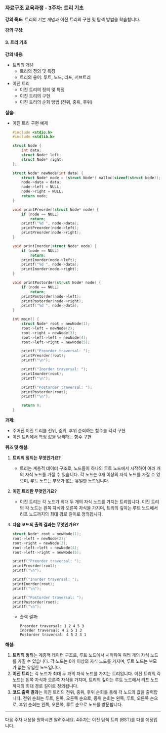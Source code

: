 ### 자료구조 교육과정 - 3주차: 트리 기초

**강의 목표:**
트리의 기본 개념과 이진 트리의 구현 및 탐색 방법을 학습합니다.

**강의 구성:**

#### 3. 트리 기초

**강의 내용:**
- 트리의 개념
  - 트리의 정의 및 특징
  - 트리의 용어: 루트, 노드, 리프, 서브트리
- 이진 트리
  - 이진 트리의 정의 및 특징
  - 이진 트리의 구현
  - 이진 트리의 순회 방법 (전위, 중위, 후위)

**실습:**
- 이진 트리 구현 예제
  ```c
  #include <stdio.h>
  #include <stdlib.h>

  struct Node {
      int data;
      struct Node* left;
      struct Node* right;
  };

  struct Node* newNode(int data) {
      struct Node* node = (struct Node*) malloc(sizeof(struct Node));
      node->data = data;
      node->left = NULL;
      node->right = NULL;
      return node;
  }

  void printPreorder(struct Node* node) {
      if (node == NULL)
          return;
      printf("%d ", node->data);
      printPreorder(node->left);
      printPreorder(node->right);
  }

  void printInorder(struct Node* node) {
      if (node == NULL)
          return;
      printInorder(node->left);
      printf("%d ", node->data);
      printInorder(node->right);
  }

  void printPostorder(struct Node* node) {
      if (node == NULL)
          return;
      printPostorder(node->left);
      printPostorder(node->right);
      printf("%d ", node->data);
  }

  int main() {
      struct Node* root = newNode(1);
      root->left = newNode(2);
      root->right = newNode(3);
      root->left->left = newNode(4);
      root->left->right = newNode(5);

      printf("Preorder traversal: ");
      printPreorder(root);
      printf("\n");

      printf("Inorder traversal: ");
      printInorder(root);
      printf("\n");

      printf("Postorder traversal: ");
      printPostorder(root);
      printf("\n");

      return 0;
  }
  ```

**과제:**
- 주어진 이진 트리를 전위, 중위, 후위 순회하는 함수를 각각 구현
- 이진 트리에서 특정 값을 탐색하는 함수 구현

**퀴즈 및 해설:**

1. **트리의 정의는 무엇인가요?**
   - 트리는 계층적 데이터 구조로, 노드들이 하나의 루트 노드에서 시작하여 여러 개의 자식 노드를 가질 수 있습니다. 각 노드는 0개 이상의 자식 노드를 가질 수 있으며, 루트 노드는 부모가 없는 유일한 노드입니다.

2. **이진 트리란 무엇인가요?**
   - 이진 트리는 각 노드가 최대 두 개의 자식 노드를 가지는 트리입니다. 이진 트리의 각 노드는 왼쪽 자식과 오른쪽 자식을 가지며, 트리의 깊이는 루트 노드에서 리프 노드까지의 최대 경로 길이로 정의됩니다.

3. **다음 코드의 출력 결과는 무엇인가요?**
    ```c
    struct Node* root = newNode(1);
    root->left = newNode(2);
    root->right = newNode(3);
    root->left->left = newNode(4);
    root->left->right = newNode(5);

    printf("Preorder traversal: ");
    printPreorder(root);
    printf("\n");

    printf("Inorder traversal: ");
    printInorder(root);
    printf("\n");

    printf("Postorder traversal: ");
    printPostorder(root);
    printf("\n");
    ```
   - 출력 결과:
     ```
     Preorder traversal: 1 2 4 5 3 
     Inorder traversal: 4 2 5 1 3 
     Postorder traversal: 4 5 2 3 1 
     ```

**해설:**
1. **트리의 정의**는 계층적 데이터 구조로, 루트 노드에서 시작하여 여러 개의 자식 노드를 가질 수 있습니다. 각 노드는 0개 이상의 자식 노드를 가지며, 루트 노드는 부모가 없는 유일한 노드입니다.
2. **이진 트리**는 각 노드가 최대 두 개의 자식 노드를 가지는 트리입니다. 이진 트리의 각 노드는 왼쪽 자식과 오른쪽 자식을 가지며, 트리의 깊이는 루트 노드에서 리프 노드까지의 최대 경로 길이로 정의됩니다.
3. **코드 출력 결과**는 이진 트리의 전위, 중위, 후위 순회를 통해 각 노드의 값을 출력합니다. 전위 순회는 루트, 왼쪽, 오른쪽 순으로, 중위 순회는 왼쪽, 루트, 오른쪽 순으로, 후위 순회는 왼쪽, 오른쪽, 루트 순으로 노드를 방문합니다.

---

다음 주차 내용을 원하시면 알려주세요. 4주차는 이진 탐색 트리 (BST)를 다룰 예정입니다.